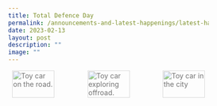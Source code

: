 ```yaml
---
title: Total Defence Day
permalink: /announcements-and-latest-happenings/latest-happenings/permalink/
date: 2023-02-13
layout: post
description: ""
image: ""
---
```


  <style>
    html {
      box-sizing: border-box;
    }
    
    *, *:before, *:after {
      box-sizing: inherit;
    }
    
    body {
      margin: 0;
    }
    
    .preview {
      width: 100%;
    }
    
    .row {
      display: flex;
      flex-direction: row;
      justify-content: space-between;
    }
    
    .row > .col {
      padding: 0 8px;
    }
    
    .col {
      float: left;
      width: 25%;
    }
    
    .modal {
      display: none;
      position: fixed;
      z-index: 1;
      padding: 10px 62px 0px 62px;
      left: 0;
      top: 0;
      width: 100%;
      height: 100%;
      overflow: auto;
      background-color: black;
    }
    
    .modal-content {
      position: relative;
      display: flex;
      flex-direction: column;
      justify-content: center;
      margin: auto;
      padding: 0 0 0 0;
      width: 80%;
      max-width: 1200px;
    }
    
    .slide {
      display: none;
    }
    
    .image-slide {
    	width: 100%;
    }
    
    .modal-preview {
    	width: 100%;
    }
    
    .dots {
    	display: flex;
    	flex-direction: row;
    	justify-content: space-between;
    }
    
    img.preview, img.modal-preview {
      opacity: 0.6;
    }
    
    img.active,
    .preview:hover,
    .modal-preview:hover {
      opacity: 1;
    }
    
    img.hover-shadow {
      transition: 0.3s;
    }
    
    .hover-shadow:hover {
      box-shadow: 0 4px 8px 0 rgba(0, 0, 0, 0.2), 0 6px 20px 0 rgba(0, 0, 0, 0.19);
    } 
    
    .close {
      color: white;
      position: absolute;
      top: 10px;
      right: 25px;
      font-size: 35px;
      font-weight: bold;
    }
    
    .close:hover,
    .close:focus {
      color: #999;
      text-decoration: none;
      cursor: pointer;
    }
    
    .previous,
    .next {
      cursor: pointer;
      position: absolute;
      top: 50%;
      width: auto;
      padding: 16px;
      margin-top: -50px;
      color: white;
      font-weight: bold;
      font-size: 20px;
      transition: 0.6s ease;
      border-radius: 0 3px 3px 0;
      user-select: none;
      -webkit-user-select: none;
    }
    
    .next {
      right: 0;
      border-radius: 3px 0 0 3px;
    }
    
    .previous:hover,
    .next:hover {
      background-color: rgba(0, 0, 0, 0.8);
    }
  </style>
  <div class="row">
    <div class="col">
       <img alt="Toy car on the road." class="hover-shadow preview" src="https://static.pexels.com/photos/385997/pexels-photo-385997.jpeg">
    </div>
    <div class="col">
       <img alt="Toy car exploring offroad." class="hover-shadow preview" src="https://static.pexels.com/photos/574521/pexels-photo-574521.jpeg">
    </div>
    <div class="col">
       <img alt="Toy car in the city" class="hover-shadow preview" src="https://static.pexels.com/photos/386009/pexels-photo-386009.jpeg">
    </div>
  </div>
  
  <div class="modal" id="Lightbox">
  
    <span class="close pointer">×</span>
    <div class="modal-content">
      <div class="slide">
        <img alt="Toy car on the road." class="image-slide" src="https://static.pexels.com/photos/385997/pexels-photo-385997.jpeg">
      </div>
      <div class="slide">
        <img alt="Toy car exploring offroad." class="image-slide" src="https://static.pexels.com/photos/574521/pexels-photo-574521.jpeg">
      </div>    
      <div class="slide">
        <img alt="Toy car in the city." class="image-slide" src="https://static.pexels.com/photos/386009/pexels-photo-386009.jpeg">
      </div>
    
      <a class="previous">❮</a>
      <a class="next">❯</a>
          
      <div class="dots">
        <div class="col">
          <img alt="Toy car on the road." class="modal-preview hover-shadow" src="https://static.pexels.com/photos/385997/pexels-photo-385997.jpeg">
        </div>
        <div class="col">
          <img alt="Toy car exploring offroad." class="modal-preview hover-shadow" src="https://static.pexels.com/photos/574521/pexels-photo-574521.jpeg">
        </div>
        <div class="col">
          <img alt="Toy car in the city" class="modal-preview hover-shadow" src="https://static.pexels.com/photos/386009/pexels-photo-386009.jpeg">
        </div>
      </div>
    </div> 
  </div>
  
  
